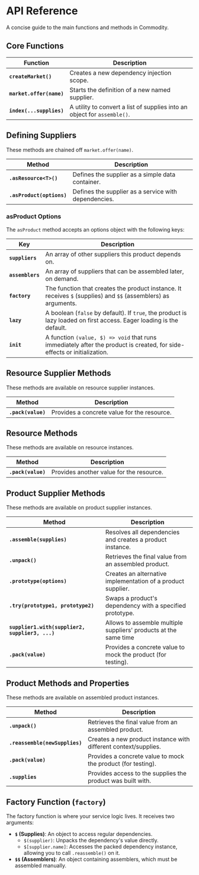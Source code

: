 # API Reference

A concise guide to the main functions and methods in Commodity.

## Core Functions

| Function                 | Description                                                              |
| ------------------------ | ------------------------------------------------------------------------ |
| **`createMarket()`**     | Creates a new dependency injection scope.                                |
| **`market.offer(name)`** | Starts the definition of a new named supplier.                           |
| **`index(...supplies)`** | A utility to convert a list of supplies into an object for `assemble()`. |

## Defining Suppliers

These methods are chained off `market.offer(name)`.

| Method                    | Description                                          |
| ------------------------- | ---------------------------------------------------- |
| **`.asResource<T>()`**    | Defines the supplier as a simple data container.     |
| **`.asProduct(options)`** | Defines the supplier as a service with dependencies. |

### asProduct Options

The `asProduct` method accepts an options object with the following keys:

| Key              | Description                                                                                                             |
| ---------------- | ----------------------------------------------------------------------------------------------------------------------- |
| **`suppliers`**  | An array of other suppliers this product depends on.                                                                    |
| **`assemblers`** | An array of suppliers that can be assembled later, on demand.                                                           |
| **`factory`**    | The function that creates the product instance. It receives `$` (supplies) and `$$` (assemblers) as arguments.          |
| **`lazy`**       | A boolean (`false` by default). If `true`, the product is lazy loaded on first access. Eager loading is the default.    |
| **`init`**       | A function `(value, $) => void` that runs immediately after the product is created, for side-effects or initialization. |

## Resource Supplier Methods

These methods are available on resource supplier instances.

| Method             | Description                                 |
| ------------------ | ------------------------------------------- |
| **`.pack(value)`** | Provides a concrete value for the resource. |

## Resource Methods

These methods are available on resource instances.

| Method             | Description                              |
| ------------------ | ---------------------------------------- |
| **`.pack(value)`** | Provides another value for the resource. |

## Product Supplier Methods

These methods are available on product supplier instances.

| Method                                          | Description                                                      |
| ----------------------------------------------- | ---------------------------------------------------------------- |
| **`.assemble(supplies)`**                       | Resolves all dependencies and creates a product instance.        |
| **`.unpack()`**                                 | Retrieves the final value from an assembled product.             |
| **`.prototype(options)`**                       | Creates an alternative implementation of a product supplier.     |
| **`.try(prototype1, prototype2)`**              | Swaps a product's dependency with a specified prototype.         |
| **`supplier1.with(supplier2, supplier3, ...)`** | Allows to assemble multiple suppliers' products at the same time |
| **`.pack(value)`**                              | Provides a concrete value to mock the product (for testing).     |

## Product Methods and Properties

These methods are available on assembled product instances.

| Method                         | Description                                                     |
| ------------------------------ | --------------------------------------------------------------- |
| **`.unpack()`**                | Retrieves the final value from an assembled product.            |
| **`.reassemble(newSupplies)`** | Creates a new product instance with different context/supplies. |
| **`.pack(value)`**             | Provides a concrete value to mock the product (for testing).    |
| **`.supplies`**                | Provides access to the supplies the product was built with.     |

## Factory Function (`factory`)

The factory function is where your service logic lives. It receives two arguments:

-   **`$` (Supplies)**: An object to access regular dependencies.
    -   `$(supplier)`: Unpacks the dependency's value directly.
    -   `$[supplier.name]`: Accesses the packed dependency instance, allowing you to call `.reassemble()` on it.
-   **`$$` (Assemblers)**: An object containing assemblers, which must be assembled manually.
